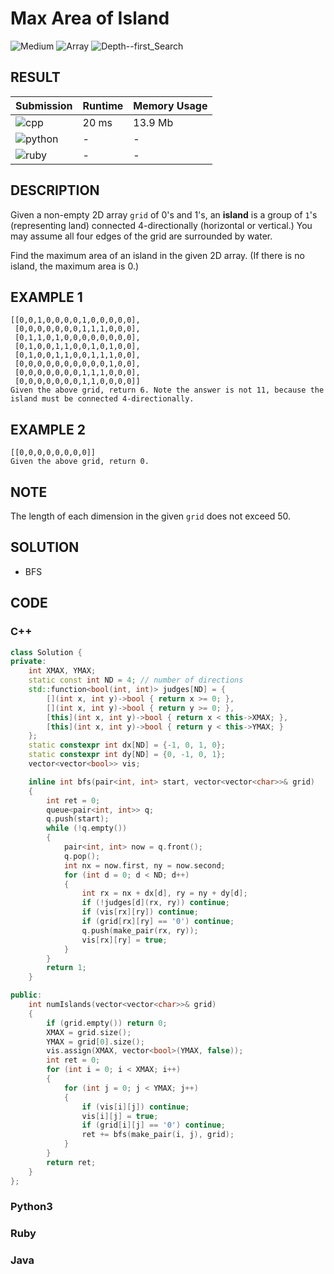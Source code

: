 # Max Area of Island

![Medium](https://img.shields.io/badge/-Medium-f0ad4e.svg) ![Array](https://img.shields.io/badge/数组-Array-007ec6.svg) ![Depth--first_Search](https://img.shields.io/badge/深度优先搜索-Depth--first_Search-007ec6.svg)

## RESULT

| Submission                                                        | Runtime | Memory Usage |
| ----------------------------------------------------------------- | ------- | ------------ |
| ![cpp](https://img.shields.io/badge/leetcode695-cpp-f34b7d.svg)   | 20 ms   | 13.9 Mb      |
| ![python](https://img.shields.io/badge/leetcode695-py-3572A5.svg) | -       | -            |
| ![ruby](https://img.shields.io/badge/leetcode695-rb-701516.svg)   | -       | -            |

## DESCRIPTION

Given a non-empty 2D array `grid` of 0's and 1's, an **island** is a group of `1`'s (representing land) connected 4-directionally (horizontal or vertical.) You may assume all four edges of the grid are surrounded by water.

Find the maximum area of an island in the given 2D array. (If there is no island, the maximum area is 0.)

## EXAMPLE 1

```plain
[[0,0,1,0,0,0,0,1,0,0,0,0,0],
 [0,0,0,0,0,0,0,1,1,1,0,0,0],
 [0,1,1,0,1,0,0,0,0,0,0,0,0],
 [0,1,0,0,1,1,0,0,1,0,1,0,0],
 [0,1,0,0,1,1,0,0,1,1,1,0,0],
 [0,0,0,0,0,0,0,0,0,0,1,0,0],
 [0,0,0,0,0,0,0,1,1,1,0,0,0],
 [0,0,0,0,0,0,0,1,1,0,0,0,0]]
Given the above grid, return 6. Note the answer is not 11, because the island must be connected 4-directionally.
```

## EXAMPLE 2

```plain
[[0,0,0,0,0,0,0,0]]
Given the above grid, return 0.
```

## NOTE

The length of each dimension in the given `grid` does not exceed 50.

## SOLUTION

* BFS

## CODE

### C++

```cpp
class Solution {
private:
    int XMAX, YMAX;
    static const int ND = 4; // number of directions
    std::function<bool(int, int)> judges[ND] = {
        [](int x, int y)->bool { return x >= 0; },
        [](int x, int y)->bool { return y >= 0; },
        [this](int x, int y)->bool { return x < this->XMAX; },
        [this](int x, int y)->bool { return y < this->YMAX; }
    };
    static constexpr int dx[ND] = {-1, 0, 1, 0};
    static constexpr int dy[ND] = {0, -1, 0, 1};
    vector<vector<bool>> vis;

    inline int bfs(pair<int, int> start, vector<vector<char>>& grid)
    {
        int ret = 0;
        queue<pair<int, int>> q;
        q.push(start);
        while (!q.empty())
        {
            pair<int, int> now = q.front();
            q.pop();
            int nx = now.first, ny = now.second;
            for (int d = 0; d < ND; d++)
            {
                int rx = nx + dx[d], ry = ny + dy[d];
                if (!judges[d](rx, ry)) continue;
                if (vis[rx][ry]) continue;
                if (grid[rx][ry] == '0') continue;
                q.push(make_pair(rx, ry));
                vis[rx][ry] = true;
            }
        }
        return 1;
    }

public:
    int numIslands(vector<vector<char>>& grid)
    {
        if (grid.empty()) return 0;
        XMAX = grid.size();
        YMAX = grid[0].size();
        vis.assign(XMAX, vector<bool>(YMAX, false));
        int ret = 0;
        for (int i = 0; i < XMAX; i++)
        {
            for (int j = 0; j < YMAX; j++)
            {
                if (vis[i][j]) continue;
                vis[i][j] = true;
                if (grid[i][j] == '0') continue;
                ret += bfs(make_pair(i, j), grid);
            }
        }
        return ret;
    }
};
```

### Python3

### Ruby

### Java
